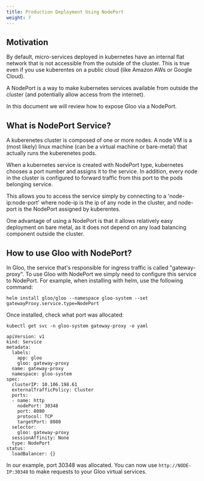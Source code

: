 ```yaml
---
title: Production Deployment Using NodePort
weight: 7
---
```


## Motivation
By default, micro-services deployed in kubernetes have an internal flat network that is not accessible from the outside
of the cluster. This is true even if you use kuberentes on a public cloud (like Amazon AWs or Google Cloud).

A NodePort is a way to make kubernetes services available from outside the cluster (and potentially allow access from the internet).

In this document we will review how to expose Gloo via a NodePort.


## What is NodePort Service?
A kuberenetes cluster is composed of one or more nodes. A node VM is a (most likely) linux machine (can be a virtual machine or bare-metal) that actually runs the kuberenetes pods. 

When a kubernetes service is created with NodePort type, kubernetes chooses a port number and assigns it to the service. In addition, every node in the cluster is configured to forward traffic from this port to the pods belonging service.

This allows you to access the service simply by connecting to a 'node-ip:node-port' where node-ip is the ip of any node in the cluster, and node-port is the NodePort assigned by kuberentes.

One advantage of using a NodePort is that it allows relatively easy deployment on bare metal, as it does not depend on any load balancing component outside the cluster.

## How to use Gloo with NodePort?

In Gloo, the service that's responsible for ingress traffic is called "gateway-proxy". To use Gloo with NodePort
we simply need to configure this service to NodePort. For example, when installing with helm,
use the following command:

```
helm install gloo/gloo --namespace gloo-system --set gatewayProxy.service.type=NodePort
```

Once installed, check what port was allocated:
```
kubectl get svc -n gloo-system gateway-proxy -o yaml

apiVersion: v1
kind: Service
metadata:
  labels:
    app: gloo
    gloo: gateway-proxy
  name: gateway-proxy
  namespace: gloo-system
spec:
  clusterIP: 10.106.198.61
  externalTrafficPolicy: Cluster
  ports:
  - name: http
    nodePort: 30348
    port: 8080
    protocol: TCP
    targetPort: 8080
  selector:
    gloo: gateway-proxy
  sessionAffinity: None
  type: NodePort
status:
  loadBalancer: {}
```

In our example, port 30348 was allocated. You can now use `http://NODE-IP:30348` to make requests to your
Gloo virtual services.
